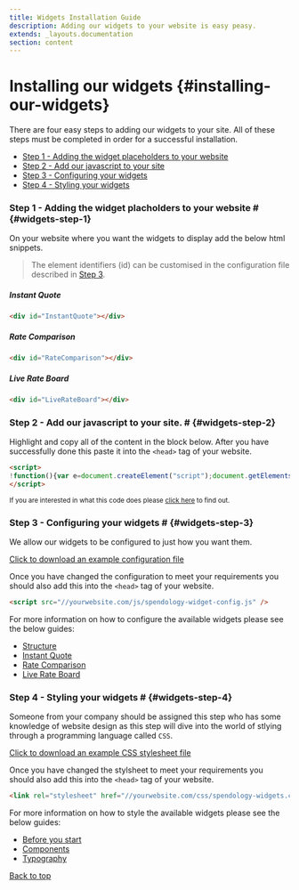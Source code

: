 ```yaml
---
title: Widgets Installation Guide
description: Adding our widgets to your website is easy peasy.
extends: _layouts.documentation
section: content
---
```


# Installing our widgets {#installing-our-widgets}

There are four easy steps to adding our widgets to your site. 
All of these steps must be completed in order for a successful installation.

<ul class="list-decimal ml-10">
    <li><a href="#widgets-step-1">Step 1 - Adding the widget placeholders to your website</a></li>
    <li><a href="#widgets-step-2">Step 2 - Add our javascript to your site</a></li>
    <li><a href="#widgets-step-3">Step 3 - Configuring your widgets</a></li>
    <li><a href="#widgets-step-4">Step 4 - Styling your widgets</a></li>
</ul> 

### Step 1 - Adding the widget placholders to your website # {#widgets-step-1}
On your website where you want the widgets to display add the below html snippets.

> The element identifiers (id) can be customised in the configuration file described in [Step 3](#widgets-step-3).

##### Instant Quote
```html
<div id="InstantQuote"></div> 
```

##### Rate Comparison
```html
<div id="RateComparison"></div> 
```

##### Live Rate Board
```html
<div id="LiveRateBoard"></div> 
```

### Step 2 - Add our javascript to your site. # {#widgets-step-2}
Highlight and copy all of the content in the block below. After you have successfully done this paste it into the `<head>` tag of your website.
```html
<script>
!function(){var e=document.createElement("script");document.getElementsByTagName("body")[0].appendChild(e),e.setAttribute("src","https://widget.spendology.io/v3/loader.min.js?"+(new Date).getTime())}();
</script>
```
<small>If you are interested in what this code does please [click here](/docs/understand-the-snippet) to find out.</small>

### Step 3 - Configuring your widgets # {#widgets-step-3}

We allow our widgets to be configured to just how you want them. 

<a href="/examples/spendology-widget-config.js" target="_blank" download>Click to download an example configuration file</a>

Once you have changed the configuration to meet your requirements you should also add this into the `<head>` tag of your website.

```html
<script src="//yourwebsite.com/js/spendology-widget-config.js" />
```

For more information on how to configure the available widgets please see the below guides:
<ul class="list-disc ml-10">
    <li><a href="/docs/widget-configuration">Structure</a></li>
    <li><a href="/docs/instant-quote-configuration">Instant Quote</a></li> 
    <li><a href="/docs/rates-comparison-configuration">Rate Comparison</a></li> 
    <li><a href="/docs/live-rate-board-configuration">Live Rate Board</a></li> 
</ul> 

### Step 4 - Styling your widgets # {#widgets-step-4}
Someone from your company should be assigned this step who has some knowledge of website design as this step will dive into the world of stlying through a programming language called `CSS`.

<a href="/examples/spendology-widgets.css" target="_blank" download>Click to download an example CSS stylesheet file</a>

Once you have changed the stylsheet to meet your requirements you should also add this into the `<head>` tag of your website.

```html
<link rel="stylesheet" href="//yourwebsite.com/css/spendology-widgets.css" />
```

For more information on how to style the available widgets please see the below guides:
<ul class="list-disc ml-10">
    <li><a href="/docs/widget-styling">Before you start</a></li>
    <li><a href="/docs/styling-components">Components</a></li> 
    <li><a href="/docs/styling-typography">Typography</a></li> 
</ul> 

<p class="text-right"><a href="#installing-our-widgets">Back to top</a></p>
